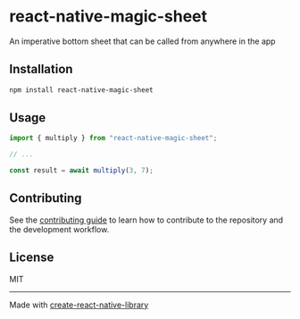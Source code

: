 # react-native-magic-sheet
An imperative bottom sheet that can be called from anywhere in the app
## Installation

```sh
npm install react-native-magic-sheet
```

## Usage

```js
import { multiply } from "react-native-magic-sheet";

// ...

const result = await multiply(3, 7);
```

## Contributing

See the [contributing guide](CONTRIBUTING.md) to learn how to contribute to the repository and the development workflow.

## License

MIT

---

Made with [create-react-native-library](https://github.com/callstack/react-native-builder-bob)
